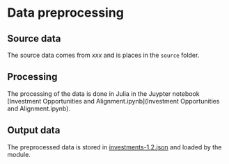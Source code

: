 # Data preprocessing

## Source data
The source data comes from *xxx* and is places in the `source` folder.

## Processing
The processing of the data is done in Julia in the Juypter notebook [Investment Opportunities and Alignment.ipynb](Investment Opportunities and Alignment.ipynb).

## Output data
The preprocessed data is stored in [investments-1.2.json](investments-1.2.json) and loaded by the module.
